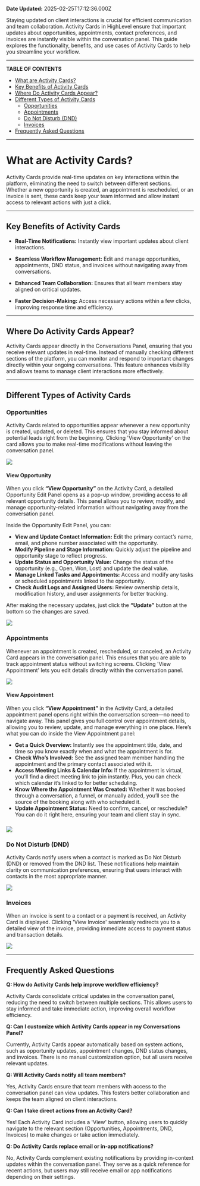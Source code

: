 **Date Updated:** 2025-02-25T17:12:36.000Z

Staying updated on client interactions is crucial for efficient communication and team collaboration. Activity Cards in HighLevel ensure that important updates about opportunities, appointments, contact preferences, and invoices are instantly visible within the conversation panel. This guide explores the functionality, benefits, and use cases of Activity Cards to help you streamline your workflow.

---

**TABLE OF CONTENTS**

* [What are Activity Cards?](#What-are-Activity-Cards?)
* [Key Benefits of Activity Cards](#Key-Benefits-of-Activity-Cards)
* [Where Do Activity Cards Appear?](#Where-Do-Activity-Cards-Appear?)
* [Different Types of Activity Cards](#Different-Types-of-Activity-Cards)  
   * [Opportunities](#Opportunities)  
   * [Appointments](#Appointments)  
   * [Do Not Disturb (DND)](#Do-Not-Disturb-%28DND%29)  
   * [Invoices](#Invoices)
* [Frequently Asked Questions](#Frequently-Asked-Questions)

---

# **What are Activity Cards?**

  
Activity Cards provide real-time updates on key interactions within the platform, eliminating the need to switch between different sections. Whether a new opportunity is created, an appointment is rescheduled, or an invoice is sent, these cards keep your team informed and allow instant access to relevant actions with just a click.

---

## **Key Benefits of Activity Cards**

  
* **Real-Time Notifications:** Instantly view important updates about client interactions.

  
* **Seamless Workflow Management:** Edit and manage opportunities, appointments, DND status, and invoices without navigating away from conversations.

  
* **Enhanced Team Collaboration:** Ensures that all team members stay aligned on critical updates.

  
* **Faster Decision-Making:** Access necessary actions within a few clicks, improving response time and efficiency.

---

## **Where Do Activity Cards Appear?**

  
Activity Cards appear directly in the Conversations Panel, ensuring that you receive relevant updates in real-time. Instead of manually checking different sections of the platform, you can monitor and respond to important changes directly within your ongoing conversations. This feature enhances visibility and allows teams to manage client interactions more effectively.

---

## **Different Types of Activity Cards**

  
### **Opportunities**

  
Activity Cards related to opportunities appear whenever a new opportunity is created, updated, or deleted. This ensures that you stay informed about potential leads right from the beginning. Clicking 'View Opportunity' on the card allows you to make real-time modifications without leaving the conversation panel.

  
![](https://s3.amazonaws.com/cdn.freshdesk.com/data/helpdesk/attachments/production/155042194262/original/jmjS-v8dK-1X_8OhSo63x6ASYdkCA_QCEw.png?1740479924)
  
  
#### **View Opportunity**

  
When you click **“View Opportunity”** on the Activity Card, a detailed Opportunity Edit Panel opens as a pop-up window, providing access to all relevant opportunity details. This panel allows you to review, modify, and manage opportunity-related information without navigating away from the conversation panel.

  
Inside the Opportunity Edit Panel, you can:  
  
* **View and Update Contact Information:** Edit the primary contact’s name, email, and phone number associated with the opportunity.
* **Modify Pipeline and Stage Information:** Quickly adjust the pipeline and opportunity stage to reflect progress.
* **Update Status and Opportunity Value:** Change the status of the opportunity (e.g., Open, Won, Lost) and update the deal value.
* **Manage Linked Tasks and Appointments:** Access and modify any tasks or scheduled appointments linked to the opportunity.
* **Check Audit Logs and Assigned Users:** Review ownership details, modification history, and user assignments for better tracking.

  
After making the necessary updates, just click the **“Update”** button at the bottom so the changes are saved.

  
![](https://s3.amazonaws.com/cdn.freshdesk.com/data/helpdesk/attachments/production/155042194282/original/qSDdwLhHpCQERsO1-VTlTsx9O2VC-ZP9Ew.png?1740479945)
  
  
### **Appointments**

  
Whenever an appointment is created, rescheduled, or canceled, an Activity Card appears in the conversation panel. This ensures that you are able to track appointment status without switching screens. Clicking 'View Appointment' lets you edit details directly within the conversation panel.

  
![](https://s3.amazonaws.com/cdn.freshdesk.com/data/helpdesk/attachments/production/155042195662/original/xtRsQ42T8_cvbba7k073e1YZGVkd3YECdw.png?1740480821)
  
  
#### **View Appointment** 

  
When you click **“View Appointment”** in the Activity Card, a detailed appointment panel opens right within the conversation screen—no need to navigate away. This panel gives you full control over appointment details, allowing you to review, update, and manage everything in one place. Here’s what you can do inside the View Appointment panel:

* **Get a Quick Overview:** Instantly see the appointment title, date, and time so you know exactly when and what the appointment is for.
* **Check Who’s Involved:** See the assigned team member handling the appointment and the primary contact associated with it.
* **Access Meeting Links & Calendar Info:** If the appointment is virtual, you’ll find a direct meeting link to join instantly. Plus, you can check which calendar it’s linked to for better scheduling.
* **Know Where the Appointment Was Created:** Whether it was booked through a conversation, a funnel, or manually added, you’ll see the source of the booking along with who scheduled it.
* **Update Appointment Status:** Need to confirm, cancel, or reschedule? You can do it right here, ensuring your team and client stay in sync.

  
### ![](https://s3.amazonaws.com/cdn.freshdesk.com/data/helpdesk/attachments/production/155042195995/original/HBoO6WoEnQJhRCPqG8ZzU3GSP_K6H8b-ew.png?1740481018)

###   

### **Do Not Disturb (DND)**

  
Activity Cards notify users when a contact is marked as Do Not Disturb (DND) or removed from the DND list. These notifications help maintain clarity on communication preferences, ensuring that users interact with contacts in the most appropriate manner.

  
![](https://s3.amazonaws.com/cdn.freshdesk.com/data/helpdesk/attachments/production/155042194960/original/ze16daBu8xFF1wPd6aFzw6IhUOkh_--GFA.png?1740480331)
  
  
### **Invoices**

  
When an invoice is sent to a contact or a payment is received, an Activity Card is displayed. Clicking 'View Invoice' seamlessly redirects you to a detailed view of the invoice, providing immediate access to payment status and transaction details.

  
![](https://s3.amazonaws.com/cdn.freshdesk.com/data/helpdesk/attachments/production/155042196342/original/GXCBB8OdOX92qCY8neoXsZVdaW1Pug7cMQ.png?1740481195)

---

## **Frequently Asked Questions**

  
**Q: How do Activity Cards help improve workflow efficiency?**

Activity Cards consolidate critical updates in the conversation panel, reducing the need to switch between multiple sections. This allows users to stay informed and take immediate action, improving overall workflow efficiency.
  
  
**Q: Can I customize which Activity Cards appear in my Conversations Panel?**

Currently, Activity Cards appear automatically based on system actions, such as opportunity updates, appointment changes, DND status changes, and invoices. There is no manual customization option, but all users receive relevant updates.
  
  
**Q: Will Activity Cards notify all team members?**

Yes, Activity Cards ensure that team members with access to the conversation panel can view updates. This fosters better collaboration and keeps the team aligned on client interactions.
  
  
**Q: Can I take direct actions from an Activity Card?**

Yes! Each Activity Card includes a 'View' button, allowing users to quickly navigate to the relevant section (Opportunities, Appointments, DND, Invoices) to make changes or take action immediately.
  
  
**Q: Do Activity Cards replace email or in-app notifications?**

No, Activity Cards complement existing notifications by providing in-context updates within the conversation panel. They serve as a quick reference for recent actions, but users may still receive email or app notifications depending on their settings.